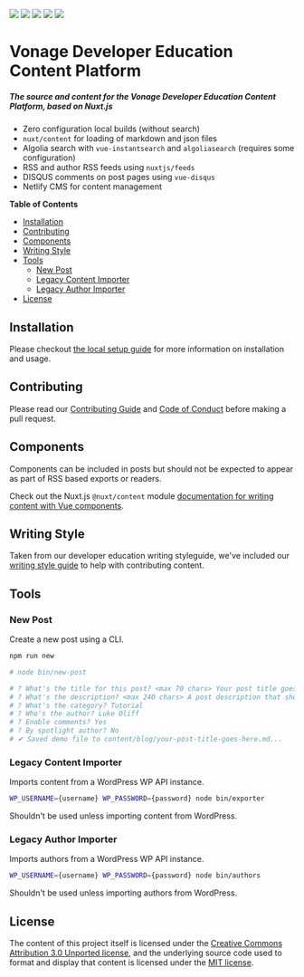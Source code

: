 ![](https://img.shields.io/netlify/00bdc529-eecc-4b9b-9fa7-915f5c3717a4)
![](https://img.shields.io/badge/main-not%20master-green)
![](https://img.shields.io/badge/made%20with-%E2%9D%A4-red)
![](https://img.shields.io/github/contributors/Nexmo/deved-platform)
![](https://img.shields.io/github/issues/Nexmo/deved-platform)

# Vonage Developer Education Content Platform

##### The source and content for the Vonage Developer Education Content Platform, based on Nuxt.js

- Zero configuration local builds (without search)
- `nuxt/content` for loading of markdown and json files
- Algolia search with `vue-instantsearch` and `algoliasearch` (requires some configuration)
- RSS and author RSS feeds using `nuxtjs/feeds`
- DISQUS comments on post pages using `vue-disqus`
- Netlify CMS for content management

**Table of Contents**

- [Installation](#installation)
- [Contributing](#contributing)
- [Components](#components)
- [Writing Style](#writing-style)
- [Tools](#tools)
  - [New Post](#new-post)
  - [Legacy Content Importer](#legacy-content-importer)
  - [Legacy Author Importer](#legacy-author-importer)
- [License](#license)

## Installation

Please checkout [the local setup guide](./.github/LOCAL_SETUP.md) for more information on installation and usage.

## Contributing

Please read our [Contributing Guide](./.github/CONTRIBUTING.md) and [Code of Conduct](./.github/CODE_OF_CONDUCT.md) before making a pull request.

## Components

Components can be included in posts but should not be expected to appear as part of RSS based exports or readers.

Check out the Nuxt.js `@nuxt/content` module [documentation for writing content with Vue components](https://content.nuxtjs.org/writing#vue-components).

## Writing Style

Taken from our developer education writing styleguide, we've included our [writing style guide](././.github/WRITING_STYLE.md) to help with contributing content.

## Tools

### New Post

Create a new post using a CLI.

```bash
npm run new

# node bin/new-post

# ? What's the title for this post? <max 70 chars> Your post title goes here!
# ? What's the description? <max 240 chars> A post description that shouod be less than 240 characters
# ? What's the category? Tutorial
# ? Who's the author? Luke Oliff
# ? Enable comments? Yes
# ? By spotlight author? No
# ✔ Saved demo file to content/blog/your-post-title-goes-here.md...    
```

### Legacy Content Importer

Imports content from a WordPress WP API instance.

```bash
WP_USERNAME={username} WP_PASSWORD={password} node bin/exporter
```

Shouldn't be used unless importing content from WordPress.

### Legacy Author Importer

Imports authors from a WordPress WP API instance.

```bash
WP_USERNAME={username} WP_PASSWORD={password} node bin/authors
```

Shouldn't be used unless importing authors from WordPress.

## License

The content of this project itself is licensed under the [Creative Commons Attribution 3.0 Unported license](https://creativecommons.org/licenses/by/3.0/), and the underlying source code used to format and display that content is licensed under the [MIT license](LICENSE.md).